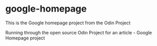 # google-homepage
This is the Google homepage project from the Odin Project

Running through the open source Odin Project for an article - Google Homepage project
